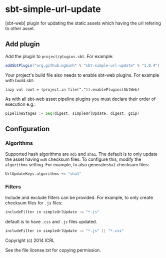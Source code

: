 sbt-simple-url-update
==========

[sbt-web] plugin for updating the static assets which having the url refering to other asset.


Add plugin
----------

Add the plugin to `project/plugins.sbt`. For example:

```scala
addSbtPlugin("org.github.ngbinh" % "sbt-simple-url-update" % "1.0.4")
```

Your project's build file also needs to enable sbt-web plugins. For example with build.sbt:

    lazy val root = (project.in file(".")).enablePlugins(SbtWeb)

As with all sbt-web asset pipeline plugins you must declare their order of execution e.g.:

```scala
pipelineStages := Seq(digest, simpleUrlUpdate, digest, gzip)
```

Configuration
-------------


### Algorithms

Supported hash algorithms are `md5` and `sha1`. The default is to only update the asset having
`md5` checksum files. To configure this, modify the `algorithms`
setting. For example, to also generate`sha1` checksum files:

```scala
UrlUpdateKeys.algorithms += "sha1"
```

### Filters

Include and exclude filters can be provided. For example, to only create
checksum files for `.js` files:

```scala
includeFilter in simpleUrlUpdate := "*.js"
```

default is to have `.css` and `.js` files updated.

```scala
includeFilter in simpleUrlUpdate := "*.js" || "*.css"
```


Copyright (c) 2014 ICRL

See the file license.txt for copying permission.

